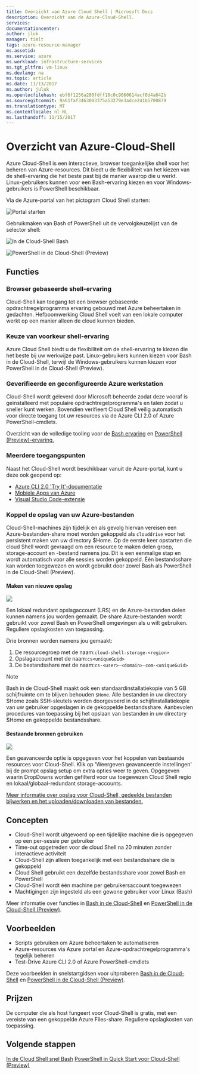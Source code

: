 ```yaml
---
title: Overzicht van Azure Cloud Shell | Microsoft Docs
description: Overzicht van de Azure-Cloud-Shell.
services: 
documentationcenter: 
author: jluk
manager: timlt
tags: azure-resource-manager
ms.assetid: 
ms.service: azure
ms.workload: infrastructure-services
ms.tgt_pltfrm: vm-linux
ms.devlang: na
ms.topic: article
ms.date: 11/13/2017
ms.author: juluk
ms.openlocfilehash: ebf6f1256a280fdff18c0c9060614acf0d4a642b
ms.sourcegitcommit: 9a61faf3463003375a53279e3adce241b5700879
ms.translationtype: MT
ms.contentlocale: nl-NL
ms.lasthandoff: 11/15/2017
---
```

# <a name="overview-of-azure-cloud-shell"></a>Overzicht van Azure-Cloud-Shell
Azure Cloud-Shell is een interactieve, browser toegankelijke shell voor het beheren van Azure-resources.
Dit biedt u de flexibiliteit van het kiezen van de shell-ervaring die het beste past bij de manier waarop die u werkt.
Linux-gebruikers kunnen voor een Bash-ervaring kiezen en voor Windows-gebruikers is PowerShell beschikbaar.

Via de Azure-portal van het pictogram Cloud Shell starten:

![Portal starten](media/overview/portal-launch-icon.png)

Gebruikmaken van Bash of PowerShell uit de vervolgkeuzelijst van de selector shell:

![In de Cloud-Shell Bash](media/overview/overview-bash-pic.png)

![PowerShell in de Cloud-Shell (Preview)](media/overview/overview-ps-pic.png)

## <a name="features"></a>Functies
### <a name="browser-based-shell-experience"></a>Browser gebaseerde shell-ervaring
Cloud-Shell kan toegang tot een browser gebaseerde opdrachtregelprogramma ervaring gebouwd met Azure beheertaken in gedachten.
Hefboomwerking Cloud Shell voelt van een lokale computer werkt op een manier alleen de cloud kunnen bieden.

### <a name="choice-of-preferred-shell-experience"></a>Keuze van voorkeur shell-ervaring
Azure Cloud Shell biedt u de flexibiliteit om de shell-ervaring te kiezen die het beste bij uw werkwijze past.
Linux-gebruikers kunnen kiezen voor Bash in de Cloud-Shell, terwijl de Windows-gebruikers kunnen kiezen voor PowerShell in de Cloud-Shell (Preview).

### <a name="authenticated-and-configured-azure-workstation"></a>Geverifieerde en geconfigureerde Azure werkstation
Cloud-Shell wordt geleverd door Microsoft beheerde zodat deze vooraf is geïnstalleerd met populaire opdrachtregelprogramma's en talen zodat u sneller kunt werken. Bovendien verifieert Cloud Shell veilig automatisch voor directe toegang tot uw resources via de Azure CLI 2.0 of Azure PowerShell-cmdlets.

Overzicht van de volledige tooling voor de [Bash ervaring](features.md#tools) en [PowerShell (Preview)-ervaring.](features-powershell.md#tools)

### <a name="multiple-access-points"></a>Meerdere toegangspunten
Naast het Cloud-Shell wordt beschikbaar vanuit de Azure-portal, kunt u deze ook geopend op:
* [Azure CLI 2.0 'Try It'-documentatie](https://docs.microsoft.com/cli/azure/overview?view=azure-cli-latest)
* [Mobiele Apps van Azure](https://azure.microsoft.com/features/azure-portal/mobile-app/)
* [Visual Studio Code-extensie](https://marketplace.visualstudio.com/items?itemName=ms-vscode.azure-account)

### <a name="connect-your-azure-files-storage"></a>Koppel de opslag van uw Azure-bestanden
Cloud-Shell-machines zijn tijdelijk en als gevolg hiervan vereisen een Azure-bestanden-share moet worden gekoppeld als `clouddrive` voor het persistent maken van uw directory $Home.
Op de eerste keer opstarten die cloud Shell wordt gevraagd om een resource te maken delen groep, storage-account en -bestand namens jou. Dit is een eenmalige stap en wordt automatisch voor alle sessies worden gekoppeld. Één bestandsshare kan worden toegewezen en wordt gebruikt door zowel Bash als PowerShell in de Cloud-Shell (Preview).

#### <a name="create-new-storage"></a>Maken van nieuwe opslag
![](media/overview/basic-storage.png)

Een lokaal redundant opslagaccount (LRS) en de Azure-bestanden delen kunnen namens jou worden gemaakt. De share Azure-bestanden wordt gebruikt voor zowel Bash en PowerShell omgevingen als u wilt gebruiken. Reguliere opslagkosten van toepassing.

Drie bronnen worden namens jou gemaakt:
1. De resourcegroep met de naam:`cloud-shell-storage-<region>`
2. Opslagaccount met de naam:`cs<uniqueGuid>`
3. De bestandsshare met de naam:`cs-<user>-<domain>-com-<uniqueGuid>`

> [!Note]
> Bash in de Cloud-Shell maakt ook een standaardinstallatiekopie van 5 GB schijfruimte om te blijven behouden `$Home`. Alle bestanden in uw directory $Home zoals SSH-sleutels worden doorgevoerd in de schijfinstallatiekopie van uw gebruiker opgeslagen in de gekoppelde bestandsshare. Aanbevolen procedures van toepassing bij het opslaan van bestanden in uw directory $Home en gekoppelde bestandsshare.

#### <a name="use-existing-resources"></a>Bestaande bronnen gebruiken
![](media/overview/advanced-storage.png)

Een geavanceerde optie is opgegeven voor het koppelen van bestaande resources voor Cloud-Shell.
Klik op 'Weergeven geavanceerde instellingen' bij de prompt opslag setup om extra opties weer te geven.
Opgegeven waarin DropDowns worden gefilterd voor uw toegewezen Cloud Shell regio en lokaal/globaal-redundant storage-accounts.

[Meer informatie over opslag voor Cloud-Shell, gedeelde bestanden bijwerken en het uploaden/downloaden van bestanden.](persisting-shell-storage.md)

## <a name="concepts"></a>Concepten
* Cloud-Shell wordt uitgevoerd op een tijdelijke machine die is opgegeven op een per-sessie per gebruiker
* Time-out opgetreden voor de cloud Shell na 20 minuten zonder interactieve activiteit
* Cloud-Shell zijn alleen toegankelijk met een bestandsshare die is gekoppeld
* Cloud Shell gebruikt een dezelfde bestandsshare voor zowel Bash en PowerShell
* Cloud-Shell wordt één machine per gebruikersaccount toegewezen
* Machtigingen zijn ingesteld als een gewone gebruiker voor Linux (Bash)

Meer informatie over functies in [Bash in de Cloud-Shell](features.md) en [PowerShell in de Cloud-Shell (Preview)](features-powershell.md).

## <a name="examples"></a>Voorbeelden
* Scripts gebruiken om Azure beheertaken te automatiseren
* Azure-resources via Azure portal en Azure-opdrachtregelprogramma's tegelijk beheren
* Test-Drive Azure CLI 2.0 of Azure PowerShell-cmdlets

Deze voorbeelden in snelstartgidsen voor uitproberen [Bash in de Cloud-Shell](quickstart.md) en [PowerShell in de Cloud-Shell (Preview)](quickstart-powershell.md).

## <a name="pricing"></a>Prijzen
De computer die als host fungeert voor Cloud-Shell is gratis, met een vereiste van een gekoppelde Azure Files-share. Reguliere opslagkosten van toepassing.

## <a name="next-steps"></a>Volgende stappen
[In de Cloud Shell snel Bash](quickstart.md)
[PowerShell in Quick Start voor Cloud-Shell (Preview)](quickstart-powershell.md)